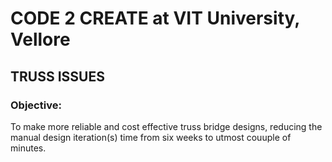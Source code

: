 # CODE 2 CREATE at VIT University, Vellore

## TRUSS ISSUES

### Objective: 
To make more reliable and cost effective truss bridge designs, reducing the manual design iteration(s) time from six weeks to utmost couuple of minutes.


